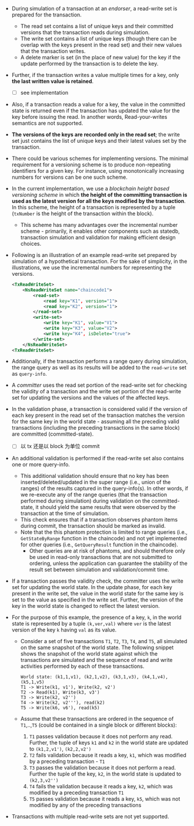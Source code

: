 <!-- https://hyperledger-fabric.readthedocs.io/en/release-1.4/readwrite.html -->

- During simulation of a transaction at an *endorser*, a read-write set is prepared for the transaction. 
    - The read set contains a list of unique keys and their committed versions that the transaction reads during simulation. 
    - The write set contains a list of unique keys (though there can be overlap with the keys present in the read set) and their new values that the transaction writes. 
    - A delete marker is set (in the place of new value) for the key if the update performed by the transaction is to delete the key.
- Further, if the transaction writes a value multiple times for a key, only **the last written value is retained**. 
    - [ ] see implementation
- Also, if a transaction reads a value for a key, the value in the committed state is returned even if the transaction has updated the value for the key before issuing the read. In another words, Read-your-writes semantics are not supported.
- **The versions of the keys are recorded only in the read set**; the write set just contains the list of unique keys and their latest values set by the transaction.
- There could be various schemes for implementing versions. The minimal requirement for a versioning scheme is to produce non-repeating identifiers for a given key. For instance, using monotonically increasing numbers for versions can be one such scheme. 
- In the current implementation, we use a *blockchain height based versioning scheme* in which **the height of the committing transaction is used as the latest version for all the keys modified by the transaction**. In this scheme, the height of a transaction is represented by a tuple (`txNumber` is the height of the transaction within the block). 
    - This scheme has many advantages over the incremental number scheme - primarily, it enables other components such as statedb, transaction simulation and validation for making efficient design choices.
- Following is an illustration of an example read-write set prepared by simulation of a hypothetical transaction. For the sake of simplicity, in the illustrations, we use the incremental numbers for representing the versions.
	
    ```xml
    <TxReadWriteSet>
        <NsReadWriteSet name="chaincode1">
            <read-set>
                <read key="K1", version="1">
                <read key="K2", version="1">
            </read-set>
            <write-set>
                <write key="K1", value="V1">
                <write key="K3", value="V2">
                <write key="K4", isDelete="true">
            </write-set>
        </NsReadWriteSet>
    <TxReadWriteSet>
    ```

- Additionally, if the transaction performs a range query during simulation, the range query as well as its results will be added to the `read-write` set as `query-info`.
- A *committer* uses the read set portion of the read-write set for checking the validity of a transaction and the write set portion of the read-write set for updating the versions and the values of the affected keys.
- In the validation phase, a transaction is considered valid if the version of each key present in the read set of the transaction matches the version for the same key in the world state - assuming all the preceding valid transactions (including the preceding transactions in the same block) are committed (committed-state). 
    - [ ] 以 tx 还是以 block 为单位 commit
- An additional validation is performed if the read-write set also contains one or more query-info.
    - This additional validation should ensure that no key has been inserted/deleted/updated in the super range (i.e., union of the ranges) of the results captured in the query-info(s). In other words, if we re-execute any of the range queries (that the transaction performed during simulation) during validation on the committed-state, it should yield the same results that were observed by the transaction at the time of simulation. 
    - This check ensures that if a transaction observes phantom items during commit, the transaction should be marked as invalid. 
    - Note that the this phantom protection is limited to range queries (i.e., `GetStateByRange` function in the chaincode) and not yet implemented for other queries (i.e., `GetQueryResult` function in the chaincode). 
        - Other queries are at risk of phantoms, and should therefore only be used in read-only transactions that are not submitted to ordering, unless the application can guarantee the stability of the result set between simulation and validation/commit time.
- If a transaction passes the validity check, the committer uses the write set for updating the world state. In the update phase, for each key present in the write set, the value in the world state for the same key is set to the value as specified in the write set. Further, the version of the key in the world state is changed to reflect the latest version.
- For the purpose of this example, the presence of a key, `k`, in the world state is represented by a tuple `(k,ver,val)` where `ver` is the latest version of the key `k` having `val` as its value.
    - Consider a set of five transactions `T1`, `T2`, `T3`, `T4`, and `T5`, all simulated on the same snapshot of the world state. The following snippet shows the snapshot of the world state against which the transactions are simulated and the sequence of read and write activities performed by each of these transactions.
    	
        ```
        World state: (k1,1,v1), (k2,1,v2), (k3,1,v3), (k4,1,v4), (k5,1,v5)
        T1 -> Write(k1, v1'), Write(k2, v2')
        T2 -> Read(k1), Write(k3, v3')
        T3 -> Write(k2, v2'')
        T4 -> Write(k2, v2'''), read(k2)
        T5 -> Write(k6, v6'), read(k5)
        ```
    
    - Assume that these transactions are ordered in the sequence of `T1`,..,`T5` (could be contained in a single block or different blocks):
        1. `T1` passes validation because it does not perform any read. Further, the tuple of keys `k1` and `k2` in the world state are updated to `(k1,2,v1')`, `(k2,2,v2')`
        2. `T2` fails validation because it reads a key, `k1`, which was modified by a preceding transaction - `T1`
        3. `T3` passes the validation because it does not perform a read. Further the tuple of the key, `k2`, in the world state is updated to `(k2,3,v2'')`
        4. `T4` fails the validation because it reads a key, `k2`, which was modified by a preceding transaction `T1`
        5. `T5` passes validation because it reads a key, `k5`, which was not modified by any of the preceding transactions
- Transactions with multiple read-write sets are not yet supported.